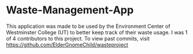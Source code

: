 # Waste-Management-App
This application was made to be used by the Environment Center of Westminster College (UT) to better keep track of their waste  usage. I was 1 of 4 contributors to this project. To view past commits, visit https://github.com/ElderGnomeChild/wasteproject 

